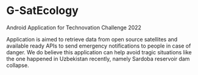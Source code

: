 # G-SatEcology
Android Application for Technovation Challenge 2022

Application is aimed to retrieve data from open source satellites and available ready APIs to send emergency notifications to people in case of danger. We do believe this application can help avoid tragic situations like the one happened in Uzbekistan recently, namely Sardoba reservoir dam collapse.
